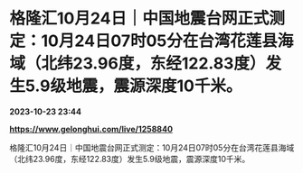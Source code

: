 # 格隆汇10月24日｜中国地震台网正式测定：10月24日07时05分在台湾花莲县海域（北纬23.96度，东经122.83度）发生5.9级地震，震源深度10千米。

**2023-10-23 23:44**

**https://www.gelonghui.com/live/1258840**

格隆汇10月24日｜中国地震台网正式测定：10月24日07时05分在台湾花莲县海域（北纬23.96度，东经122.83度）发生5.9级地震，震源深度10千米。